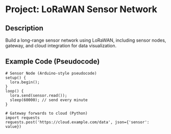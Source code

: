 # Project: LoRaWAN Sensor Network

## Description
Build a long-range sensor network using LoRaWAN, including sensor nodes, gateway, and cloud integration for data visualization.

## Example Code (Pseudocode)
```text
# Sensor Node (Arduino-style pseudocode)
setup() {
  lora.begin();
}
loop() {
  lora.send(sensor.read());
  sleep(60000); // send every minute
}

# Gateway forwards to cloud (Python)
import requests
requests.post('https://cloud.example.com/data', json={'sensor': value})
```
